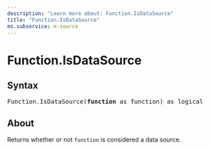 ```yaml
---
description: "Learn more about: Function.IsDataSource"
title: "Function.IsDataSource"
ms.subservice: m-source
---
```

# Function.IsDataSource

## Syntax

<pre>
Function.IsDataSource(<b>function</b> as function) as logical
</pre>

## About

Returns whether or not `function` is considered a data source.
